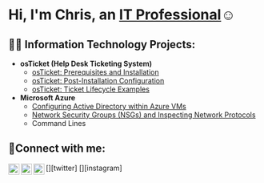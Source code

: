 
<h1>Hi, I'm Chris, an <a href="https://linkedin.com/in/cjasper1991">IT Professional</a>☺</h1>

<h2>👨‍💻 Information Technology Projects:</h2>

- <b>osTicket (Help Desk Ticketing System)</b>
  - [osTicket: Prerequisites and Installation](https://github.com/cjasper1991/osticket-prereqs)
  - [osTicket: Post-Installation Configuration](https://github.com/cjasper1991/post-install-config)
  - [osTicket: Ticket Lifecycle Examples](https://github.com/cjasper1991/ticket-lifecycle)
- <b>Microsoft Azure</b>
  - [Configuring  Active Directory within Azure VMs](https://github.com/cjasper1991/configure-ad)
  - [Network Security Groups (NSGs) and Inspecting Network Protocols](https://github.com/cjasper1991/azure-network-protocols)
  - Command Lines 

<h2>🤳Connect with me:</h2>

[<img align="left" alt="Josh | Twitter" width="22px" src="https://cdn.jsdelivr.net/npm/simple-icons@v3/icons/twitter.svg" />][twitter]
[<img align="left" alt="Josh | LinkedIn" width="22px" src="https://cdn.jsdelivr.net/npm/simple-icons@v3/icons/linkedin.svg" />][linkedin]
[<img align="left" alt="Josh | Instagram" width="22px" src="https://cdn.jsdelivr.net/npm/simple-icons@v3/icons/instagram.svg" />][instagram]


[linkedin]: www.linkedin.com/in/cjasper1991
